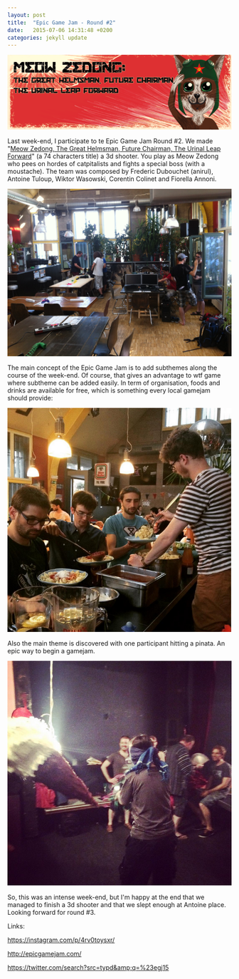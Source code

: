 ```yaml
---
layout: post
title:  "Epic Game Jam - Round #2"
date:   2015-07-06 14:31:48 +0200
categories: jekyll update
---
```


![MeowZeDong_Banner](/images/2015/07/MeowZeDong_Banner.bmp)

Last week-end, I participate to te Epic Game Jam Round #2. We made "<a href="https://epicgamejam.com/editions/2015/games/meow-zedong-great-helmsman-future-chairman-urinal-leap-forward">Meow Zedong, The Great Helmsman, Future Chairman, The Urinal Leap Forward</a>" (a 74 characters title) a 3d shooter. You play as Meow Zedong who pees on hordes of catpitalists and fights a special boss (with a moustache). The team was composed by Frederic Dubouchet (anirul), Antoine Tuloup, Wiktor Wasowski, Corentin Colinet and Fiorella Annoni.
<!--more-->

![IMG_1079[1]](/images/2015/07/IMG_10791.jpg)

The main concept of the Epic Game Jam is to add subthemes along the course of the week-end. Of course, that gives an advantage to wtf game where subtheme can be added easily.
In term of organisation, foods and drinks are available for free, which is something every local gamejam should provide:

![food](/images/2015/07/food.png)

Also the main theme is discovered with one participant hitting a pinata. An epic way to begin a gamejam.

![pinata](/images/2015/07/pinata.png)

So, this was an intense week-end, but I'm happy at the end that we managed to finish a 3d shooter and that we slept enough at Antoine place. Looking forward for round #3.

Links:

<a href="https://instagram.com/p/4rv0toysxr/">https://instagram.com/p/4rv0toysxr/</a>

<a href="http://epicgamejam.com/">http://epicgamejam.com/</a>

<a href="https://twitter.com/search?src=typd&amp;q=%23egj15">https://twitter.com/search?src=typd&amp;q=%23egj15</a>